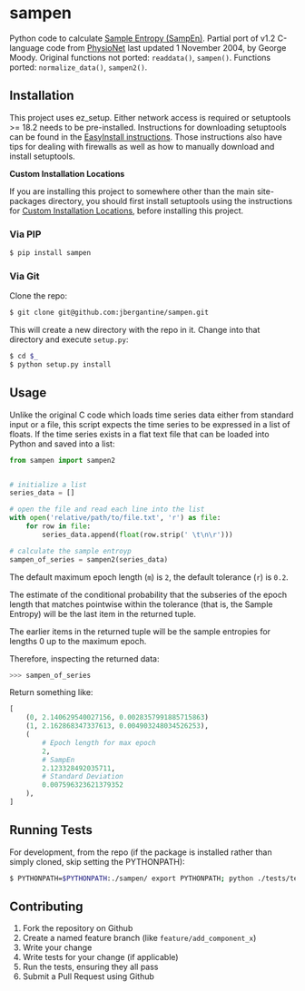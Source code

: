 sampen
======

Python code to calculate [Sample Entropy (SampEn)](http://www.physionet.org/physiotools/sampen/). Partial port of v1.2 C-language code from [PhysioNet](http://www.physionet.org/physiotools/sampen/c/) last updated 1 November 2004, by George Moody. Original functions not ported: `readdata()`, `sampen()`. Functions ported: `normalize_data()`, `sampen2()`.

Installation
------------

This project uses ez_setup. Either network access is required or setuptools >= 18.2 needs to be pre-installed. Instructions for downloading setuptools can be found in the [EasyInstall instructions](http://pythonhosted.org/setuptools/easy_install.html#installation-instructions). Those instructions also have tips for dealing with firewalls as well as how to manually download and install setuptools.

**Custom Installation Locations**

If you are installing this project to somewhere other than the main site-packages directory, you should first install setuptools using the instructions for [Custom Installation Locations](http://pythonhosted.org/setuptools/easy_install.html#custom-installation-locations), before installing this project.


### Via PIP

```sh
$ pip install sampen
```

### Via Git

Clone the repo:

```sh
$ git clone git@github.com:jbergantine/sampen.git
```

This will create a new directory with the repo in it. Change into that directory and execute `setup.py`:

```sh
$ cd $_
$ python setup.py install
```

Usage
-----

Unlike the original C code which loads time series data either from standard input or a file, this script expects the time series to be expressed in a list of floats. If the time series exists in a flat text file that can be loaded into Python and saved into a list:

```py
from sampen import sampen2


# initialize a list
series_data = []

# open the file and read each line into the list
with open('relative/path/to/file.txt', 'r') as file:
    for row in file:
        series_data.append(float(row.strip(' \t\n\r')))

# calculate the sample entroyp
sampen_of_series = sampen2(series_data)
```

The default maximum epoch length (`m`) is `2`, the default tolerance (`r`) is `0.2`.

The estimate of the conditional probability that the subseries of the epoch length that matches pointwise within the tolerance (that is, the Sample Entropy) will be the last item in the returned tuple.

The earlier items in the returned tuple will be the sample entropies for lengths 0 up to the maximum epoch.

Therefore, inspecting the returned data:

```py
>>> sampen_of_series
```

Return something like:

```py
[
    (0, 2.140629540027156, 0.0028357991885715863)
    (1, 2.162868347337613, 0.004903248034526253),
    (
        # Epoch length for max epoch
        2,
        # SampEn
        2.123328492035711,
        # Standard Deviation
        0.007596323621379352
    ),
]
```

Running Tests
-------------

For development, from the repo (if the package is installed rather than simply cloned, skip setting the PYTHONPATH):

```sh
$ PYTHONPATH=$PYTHONPATH:./sampen/ export PYTHONPATH; python ./tests/test_sampen.py
```

Contributing
------------

1. Fork the repository on Github
2. Create a named feature branch (like `feature/add_component_x`)
3. Write your change
4. Write tests for your change (if applicable)
5. Run the tests, ensuring they all pass
6. Submit a Pull Request using Github